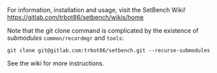 For information, installation and usage, visit the SetBench Wiki!
https://gitlab.com/trbot86/setbench/wikis/home

Note that the git clone command is complicated by the existence of *submodules* `common/recordmgr` and `tools`:

`git clone git@gitlab.com:trbot86/setbench.git --recurse-submodules`

See the wiki for more instructions.
